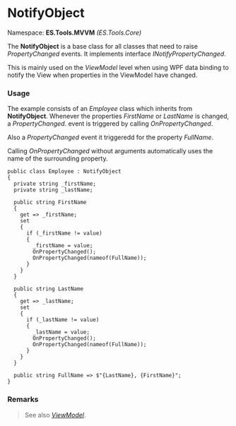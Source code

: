 # NotifyObject
Namespace: **ES.Tools.MVVM** *(ES.Tools.Core)*

The **NotifyObject** is a base class for all classes that need to raise *PropertyChanged* events. It implements interface *INotifyPropertyChanged*.

This is mainly used on the *ViewModel* level when using WPF data binding to notify the View when properties in the ViewModel have changed.

### Usage

The example consists of an *Employee* class which inherits from **NotifyObject**. Whenever the properties *FirstName* or *LastName* is changed, a *PropertyChanged*. event is triggered by calling *OnPropertyChanged*.

Also a *PropertyChanged* event it triggeredd for the property *FullName*.

Calling *OnPropertyChanged* without arguments automatically uses the name of the surrounding property.

``` CSharp
public class Employee : NotifyObject
{
  private string _firstName;
  private string _lastName;

  public string FirstName
  {
    get => _firstName;
    set
    {
      if (_firstName != value)
      {
        _firstName = value;
        OnPropertyChanged();
        OnPropertyChanged(nameof(FullName));
      }
    }
  }

  public string LastName
  {
    get => _lastName;
    set
    {
      if (_lastName != value)
      {
        _lastName = value;
        OnPropertyChanged();
        OnPropertyChanged(nameof(FullName));
      }
    }
  }

  public string FullName => $"{LastName}, {FirstName}";
}
```

### Remarks
>See also [*ViewModel*](ViewModel.md).